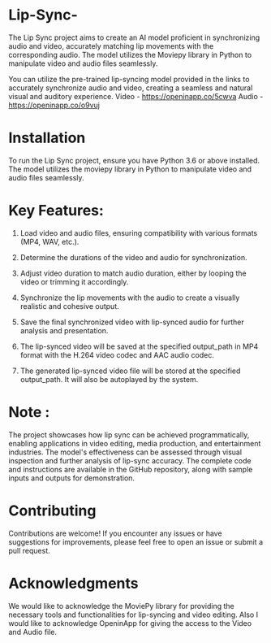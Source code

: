 # Lip-Sync-
The Lip Sync project aims to create an AI model proficient in synchronizing audio and video, accurately matching lip movements with the corresponding audio. The model utilizes the Moviepy library in Python to manipulate video and audio files seamlessly.

You can utilize the pre-trained lip-syncing model provided in the links to accurately synchronize audio and video, creating a seamless and natural visual and auditory experience.
Video - https://openinapp.co/5cwva
Audio - https://openinapp.co/o9vuj

# Installation
To run the Lip Sync project, ensure you have Python 3.6 or above installed. The model utilizes the moviepy library in Python to manipulate video and audio files seamlessly.

# Key Features:

1. Load video and audio files, ensuring compatibility with various formats (MP4, WAV, etc.).

2. Determine the durations of the video and audio for synchronization.

3. Adjust video duration to match audio duration, either by looping the video or trimming it accordingly.

4. Synchronize the lip movements with the audio to create a visually realistic and cohesive output.

5. Save the final synchronized video with lip-synced audio for further analysis and presentation.

6. The lip-synced video will be saved at the specified output_path in MP4 format with the H.264 video codec and AAC audio codec.

7. The generated lip-synced video file will be stored at the specified output_path. It will also be autoplayed by the system.

# Note :
The project showcases how lip sync can be achieved programmatically, enabling applications in video editing, media production, and entertainment industries. The model's effectiveness can be assessed through visual inspection and further analysis of lip-sync accuracy. The complete code and instructions are available in the GitHub repository, along with sample inputs and outputs for demonstration.

# Contributing
Contributions are welcome! If you encounter any issues or have suggestions for improvements, please feel free to open an issue or submit a pull request.

# Acknowledgments
We would like to acknowledge the MoviePy library for providing the necessary tools and functionalities for lip-syncing and video editing.
Also I would like to acknowledge OpeninApp for giving the access to the Video and Audio file.
